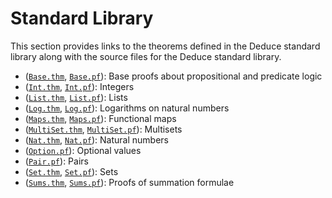 # Standard Library

This section provides links to the theorems defined in the Deduce standard library along with the source files for the Deduce standard library.

- ([`Base.thm`](../lib/Base.thm), [`Base.pf`](../lib/Base.pf)): Base proofs about propositional and predicate logic
- ([`Int.thm`](../lib/Int.thm), [`Int.pf`](../lib/Int.pf)): Integers
- ([`List.thm`](../lib/List.thm), [`List.pf`](../lib/List.pf)): Lists
- ([`Log.thm`](../lib/Log.thm), [`Log.pf`](../lib/Log.pf)): Logarithms on natural numbers
- ([`Maps.thm`](../lib/Maps.thm), [`Maps.pf`](../lib/Maps.pf)): Functional maps
- ([`MultiSet.thm`](../lib/MultiSet.thm), [`MultiSet.pf`](../lib/MultiSet.pf)): Multisets
- ([`Nat.thm`](../lib/Nat.thm), [`Nat.pf`](../lib/Nat.pf)): Natural numbers
- ([`Option.pf`](../lib/Option.pf)): Optional values
- ([`Pair.pf`](../lib/Pair.pf)): Pairs
- ([`Set.thm`](../lib/Set.thm), [`Set.pf`](../lib/Set.pf)): Sets
- ([`Sums.thm`](../lib/Sums.thm), [`Sums.pf`](../lib/Sums.pf)): Proofs of summation formulae
